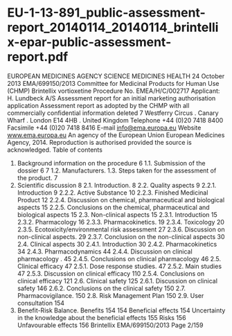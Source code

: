 # EU-1-13-891_public-assessment-report_20140114_20140114_brintellix-epar-public-assessment-report.pdf

EUROPEAN MEDICINES AGENCY
SCIENCE
MEDICINES
HEALTH
24 October 2013
EMA/699150/2013
Committee for Medicinal Products for Human Use (CHMP)
Brintellix
vortioxetine
Procedure No. EMEA/H/C/002717
Applicant: H. Lundbeck A/S
Assessment report for an initial marketing authorisation application
Assessment report as adopted by the CHMP with
all commercially confidential information deleted
7 Westferry Circus . Canary Wharf . London E14 4HB . United Kingdom
Telephone +44 (0)20 7418 8400 Facsimile +44 (0)20 7418 8416
E-mail info@ema.europa.eu Website www.ema.europa.eu
An agency of the European Union
European Medicines Agency, 2014. Reproduction is authorised provided the source is acknowledged.
Table of contents
1. Background information on the procedure
6
1.1. Submission of the dossier
6
7
1.2. Manufacturers.
1.3. Steps taken for the assessment of the product.
7
2. Scientific discussion
8
2.1. Introduction.
8
2.2. Quality aspects
9
2.2.1. Introduction
9
2.2.2. Active Substance
10
2.2.3. Finished Medicinal Product
12
2.2.4. Discussion on chemical, pharmaceutical and biological aspects
15
2.2.5. Conclusions on the chemical, pharmaceutical and biological aspects
15
2.3. Non-clinical aspects
15
2.3.1. Introduction
15
2.3.2. Pharmacology
16
2.3.3. Pharmacokinetics.
19
2.3.4. Toxicology
20
2.3.5. Ecotoxicity/environmental risk assessment
27
2.3.6. Discussion on non-clinical aspects.
29
2.3.7. Conclusion on the non-clinical aspects
30
2.4. Clinical aspects
30
2.4.1. Introduction
30
2.4.2. Pharmacokinetics
34
2.4.3. Pharmacodynamics
44
2.4.4. Discussion on clinical pharmacology .
45
2.4.5. Conclusions on clinical pharmacology
46
2.5. Clinical efficacy
47
2.5.1. Dose response studies.
47
2.5.2. Main studies
47
2.5.3. Discussion on clinical efficacy
110
2.5.4. Conclusions on clinical efficacy
121
2.6. Clinical safety
125
2.6.1. Discussion on clinical safety
146
2.6.2. Conclusions on the clinical safety
150
2.7. Pharmacovigilance.
150
2.8. Risk Management Plan
150
2.9. User consultation
154
3. Benefit-Risk Balance.
Benefits
154
154
Beneficial effects
154
Uncertainty in the knowledge about the beneficial effects
155
Risks
156
Unfavourable effects
156
Brintellix
EMA/699150/2013
Page 2/159
